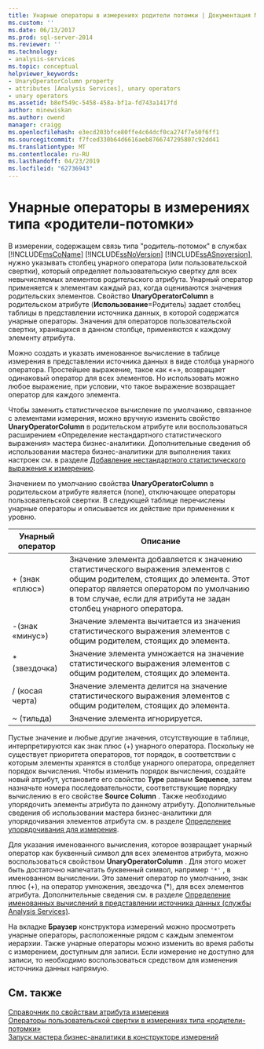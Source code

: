 ```yaml
---
title: Унарные операторы в измерениях родители потомки | Документация Майкрософт
ms.custom: ''
ms.date: 06/13/2017
ms.prod: sql-server-2014
ms.reviewer: ''
ms.technology:
- analysis-services
ms.topic: conceptual
helpviewer_keywords:
- UnaryOperatorColumn property
- attributes [Analysis Services], unary operators
- unary operators
ms.assetid: b8ef549c-5458-458a-bf1a-fd743a1417fd
author: minewiskan
ms.author: owend
manager: craigg
ms.openlocfilehash: e3ecd203bfce80ffe4c64dcf0ca274f7e50f6ff1
ms.sourcegitcommit: f7fced330b64d6616aeb8766747295807c92dd41
ms.translationtype: MT
ms.contentlocale: ru-RU
ms.lasthandoff: 04/23/2019
ms.locfileid: "62736943"
---
```

# <a name="unary-operators-in-parent-child-dimensions"></a>Унарные операторы в измерениях типа «родители-потомки»
  В измерении, содержащем связь типа "родитель-потомок" в службах [!INCLUDE[msCoName](../../includes/msconame-md.md)] [!INCLUDE[ssNoVersion](../../includes/ssnoversion-md.md)] [!INCLUDE[ssASnoversion](../../includes/ssasnoversion-md.md)], нужно указывать столбец унарного оператора (или пользовательской свертки), который определяет пользовательскую свертку для всех невычисляемых элементов родительского атрибута. Унарный оператор применяется к элементам каждый раз, когда оцениваются значения родительских элементов. Свойство **UnaryOperatorColumn** в родительском атрибуте (**Использование**=Родитель) задает столбец таблицы в представлении источника данных, в которой содержатся унарные операторы. Значения для операторов пользовательской свертки, хранящихся в данном столбце, применяются к каждому элементу атрибута.  
  
 Можно создать и указать именованное вычисление в таблице измерения в представлении источника данных в виде столбца унарного оператора. Простейшее выражение, такое как «+», возвращает одинаковый оператор для всех элементов. Но использовать можно любое выражение, при условии, что такое выражение возвращает оператор для каждого элемента.  
  
 Чтобы заменить статистическое вычисление по умолчанию, связанное с элементами измерения, можно вручную изменить свойство **UnaryOperatorColumn** в родительском атрибуте или воспользоваться расширением «Определение нестандартного статистического выражения» мастера бизнес-аналитики. Дополнительные сведения об использовании мастера бизнес-аналитики для выполнения таких настроек см. в разделе [Добавление нестандартного статистического выражения к измерению](bi-wizard-add-a-custom-aggregation-to-a-dimension.md).  
  
 Значением по умолчанию свойства **UnaryOperatorColumn** в родительском атрибуте является (none), отключающее операторы пользовательской свертки. В следующей таблице перечислены унарные операторы и описывается их действие при применении к уровню.  
  
|Унарный оператор|Описание|  
|--------------------|-----------------|  
|+ (знак «плюс»)|Значение элемента добавляется к значению статистического выражения элементов с общим родителем, стоящих до элемента. Этот оператор является оператором по умолчанию в том случае, если для атрибута не задан столбец унарного оператора.|  
|-(знак «минус»)|Значение элемента вычитается из значения статистического выражения элементов с общим родителем, стоящих до элемента.|  
|* (звездочка)|Значение элемента умножается на значение статистического выражения элементов с общим родителем, стоящих до элемента.|  
|/ (косая черта)|Значение элемента делится на значение статистического выражения элементов с общим родителем, стоящих до элемента.|  
|~ (тильда)|Значение элемента игнорируется.|  
  
 Пустые значение и любые другие значения, отсутствующие в таблице, интерпретируются как знак плюс (+) унарного оператора. Поскольку не существует приоритета операторов, тот порядок, в соответствии с которым элементы хранятся в столбце унарного оператора, определяет порядок вычисления. Чтобы изменить порядок вычисления, создайте новый атрибут, установите его свойство **Type** равным **Sequence**, затем назначьте номера последовательности, соответствующие порядку вычислению в его свойстве **Source Column** . Также необходимо упорядочить элементы атрибута по данному атрибуту. Дополнительные сведения об использовании мастера бизнес-аналитики для упорядочивания элементов атрибута см. в разделе [Определение упорядочивания для измерения](bi-wizard-define-the-ordering-for-a-dimension.md).  
  
 Для указания именованного вычисления, которое возвращает унарный оператор как буквенный символ для всех элементов атрибута, можно воспользоваться свойством **UnaryOperatorColumn** . Для этого может быть достаточно напечатать буквенный символ, например `'*'` , в именованном вычислении. Это заменит оператор по умолчанию, знак плюс (+), на оператор умножения, звездочка (*), для всех элементов атрибута. Дополнительные сведения см. в разделе [Определение именованных вычислений в представлении источника данных (службы Analysis Services)](define-named-calculations-in-a-data-source-view-analysis-services.md).  
  
 На вкладке **Браузер** конструктора измерений можно просмотреть унарные операторы, расположенные рядом с каждым элементом иерархии. Также унарные операторы можно изменить во время работы с измерением, доступным для записи. Если измерение не доступно для записи, то необходимо воспользоваться средством для изменения источника данных напрямую.  
  
## <a name="see-also"></a>См. также  
 [Справочник по свойствам атрибута измерения](dimension-attribute-properties-reference.md)   
 [Операторы пользовательской свертки в измерениях типа «родители-потомки»](parent-child-dimension-attributes-custom-rollup-operators.md)   
 [Запуск мастера бизнес-аналитики в конструкторе измерений](database-dimensions-bi-wizard-in-dimension-designer.md)  
  
  
